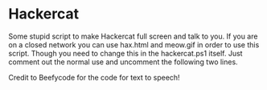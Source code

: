 # Hackercat
Some stupid script to make Hackercat full screen and talk to you. If you are on a closed network you can use hax.html and meow.gif in order to use this script. Though you need to change this in the hackercat.ps1 itself. Just comment out the normal use and uncomment the following two lines.

Credit to Beefycode for the code for text to speech!
